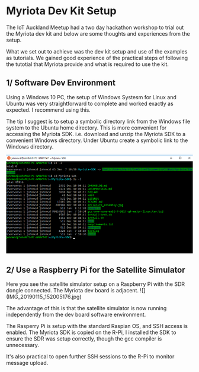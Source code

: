 # Myriota Dev Kit Setup

The IoT Auckland Meetup had a two day hackathon workshop to trial out the Myriota dev kit and below are some thoughts and experiences from the setup.

What we set out to achieve was the dev kit setup and use of the examples as tutorials.  We gained good experience of the practical steps of following the tutotial that Myriota provide and what is required to use the kit.

<h2>1/  Software Dev Environment</h2>
Using a Windows 10 PC, the setup of Windows Systesm for Linux and Ubuntu was very straightforward to complete and worked exactly as expected.  I recommend using this.

The tip I suggest is to setup a symbolic directory link from the Windows file system to the Ubuntu home directory.  This is more convenient for accessing the Myriota SDK.
i.e.  download and unzip the Myriota SDK to a convenient Windows directory.  Under Ubuntu create a symbolic link to the Windows directory.

![](Screenshot%20(47).png)


<h2>2/  Use a Raspberry Pi for the Satellite Simulator</h2>
Here you see the satellite simulator setup on a Raspberry Pi with the SDR dongle connected.  The Myriota dev board is adjacent.
![](IMG_20190115_152005176.jpg)

The advantage of this is that the satellite simulator is now running independently from the dev board software environment.

The Rasperry Pi is setup with the standard Raspian OS, and SSH access is enabled.  The Myriota SDK is copied on the R-Pi, I installed the SDK to ensure the SDR was setup correctly, though the gcc compiler is unnecessary.

It's also practical to open further SSH sessions to the R-Pi to monitor message upload.


